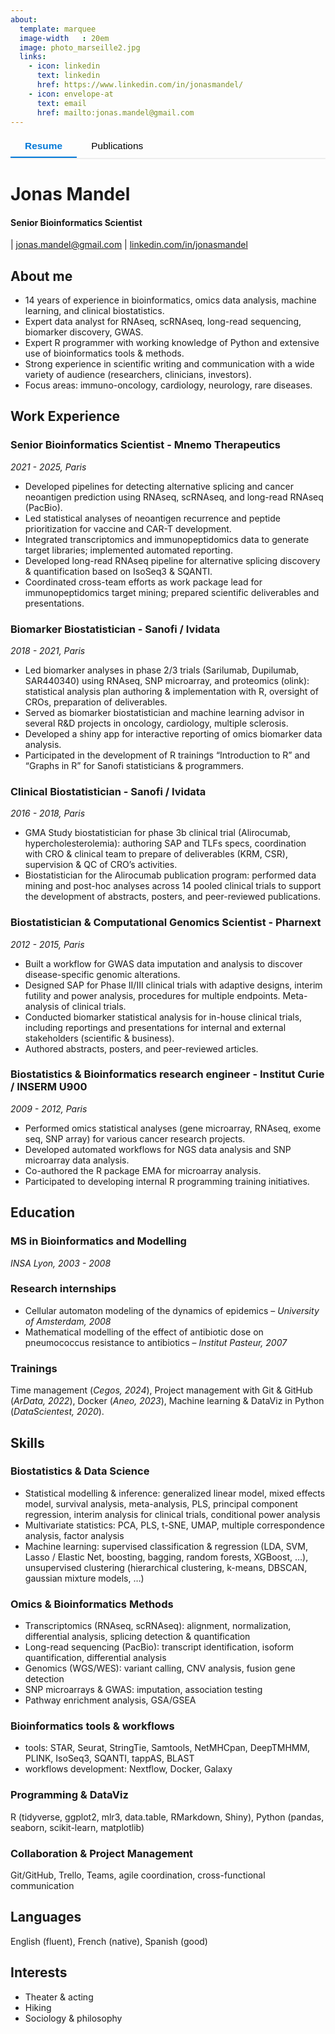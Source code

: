 ```yaml
---
about:
  template: marquee
  image-width	: 20em
  image: photo_marseille2.jpg
  links:
    - icon: linkedin
      text: linkedin
      href: https://www.linkedin.com/in/jonasmandel/
    - icon: envelope-at
      text: email
      href: mailto:jonas.mandel@gmail.com
---
```


<!-- Tabs CSS: you can further customize styles as needed -->
<style>
.tabs {
  display: flex;
  flex-direction: row;
  border-bottom: 2px solid #eee;
  margin-bottom: 1em;
}
.tab-button {
  background: none;
  border: none;
  outline: none;
  padding: 0.5em 1.5em;
  cursor: pointer;
  font-size: 1.1em;
  border-bottom: 2px solid transparent;
  transition: border-color 0.2s;
}
.tab-button.active {
  border-bottom: 2px solid #0078D7;
  color: #0078D7;
  font-weight: bold;
}
.tab-content {
  display: none;
  margin-top: 1em;
}
.tab-content.active {
  display: block;
}
</style>


<!-- Tabs HTML: Add/remove buttons and content as needed -->
<div class="tabs">
  <button class="tab-button active" onclick="showTab('resume')">Resume</button>
  <button class="tab-button" onclick="showTab('publications')">Publications</button>
</div>


<div id="resume" class="tab-content active"> <!-- Resume content here -->

# Jonas Mandel
#### Senior Bioinformatics Scientist
| [jonas.mandel@gmail.com](mailto:jonas.mandel@gmail.com)
| [linkedin.com/in/jonasmandel](https://www.linkedin.com/in/jonasmandel/)

## About me
* 14 years of experience in bioinformatics, omics data analysis, machine learning, and clinical biostatistics.
* Expert data analyst for RNAseq, scRNAseq, long-read sequencing, biomarker discovery, GWAS.
* Expert R programmer with working knowledge of Python and extensive use of bioinformatics tools & methods.
* Strong experience in scientific writing and communication with a wide variety of audience (researchers, clinicians, investors).
* Focus areas: immuno-oncology, cardiology, neurology, rare diseases.


## Work Experience

### Senior Bioinformatics Scientist - Mnemo Therapeutics
*2021 - 2025, Paris*

* Developed pipelines for detecting alternative splicing and cancer neoantigen prediction using RNAseq, scRNAseq, and long-read RNAseq (PacBio).
* Led statistical analyses of neoantigen recurrence and peptide prioritization for vaccine and CAR-T development.
* Integrated transcriptomics and immunopeptidomics data to generate target libraries; implemented automated reporting.
* Developed long-read RNAseq pipeline for alternative splicing discovery & quantification based on IsoSeq3 & SQANTI.
* Coordinated cross-team efforts as work package lead for immunopeptidomics target mining; prepared scientific deliverables and presentations.

### Biomarker Biostatistician - Sanofi / Ividata
*2018 - 2021, Paris*

* Led biomarker analyses in phase 2/3 trials (Sarilumab, Dupilumab, SAR440340) using RNAseq, SNP microarray, and proteomics (olink): statistical analysis plan authoring & implementation with R, oversight of CROs, preparation of deliverables.
* Served as biomarker biostatistician and machine learning advisor in several R&D projects in oncology, cardiology, multiple sclerosis.
* Developed a shiny app for interactive reporting of omics biomarker data analysis.
* Participated in the development of R trainings “Introduction to R” and “Graphs in R” for Sanofi statisticians & programmers.

### Clinical Biostatistician - Sanofi / Ividata
*2016 - 2018, Paris*

* GMA Study biostatistician for phase 3b clinical trial (Alirocumab, hypercholesterolemia): authoring SAP and TLFs specs, coordination with CRO & clinical team to prepare of deliverables (KRM, CSR), supervision & QC of CRO’s activities.
* Biostatistician for the Alirocumab publication program: performed data mining and post-hoc analyses across 14 pooled clinical trials to support the development of abstracts, posters, and peer-reviewed publications.

### Biostatistician & Computational Genomics Scientist - Pharnext
*2012 - 2015, Paris*

* Built a workflow for GWAS data imputation and analysis to discover disease-specific genomic alterations.
* Designed SAP for Phase II/III clinical trials with adaptive designs, interim futility and power analysis, procedures for multiple endpoints. Meta-analysis of clinical trials.
* Conducted biomarker statistical analysis for in-house clinical trials, including reportings and presentations for internal and external stakeholders (scientific & business).
* Authored abstracts, posters, and peer-reviewed articles.

### Biostatistics & Bioinformatics research engineer - Institut Curie / INSERM U900
*2009 - 2012, Paris*

* Performed omics statistical analyses (gene microarray, RNAseq, exome seq, SNP array) for various cancer research projects.
* Developed automated workflows for NGS data analysis and SNP microarray data analysis.
* Co-authored the R package EMA for microarray analysis.
* Participated to developing internal R programming training initiatives.


## Education

### MS in Bioinformatics and Modelling
*INSA Lyon, 2003 - 2008*

### Research internships
* Cellular automaton modeling of the dynamics of epidemics – *University of Amsterdam, 2008*
* Mathematical modelling of the effect of antibiotic dose on pneumococcus resistance to antibiotics – *Institut Pasteur, 2007*

### Trainings
Time management (*Cegos, 2024*), Project management with Git & GitHub (*ArData, 2022*), Docker (*Aneo, 2023*), Machine learning & DataViz in Python (*DataScientest, 2020*).


## Skills

### Biostatistics & Data Science
* Statistical modelling & inference: generalized linear model, mixed effects model, survival analysis, meta-analysis, PLS, principal component regression, interim analysis for clinical trials, conditional power analysis
* Multivariate statistics: PCA, PLS, t-SNE, UMAP, multiple correspondence analysis, factor analysis
* Machine learning: supervised classification & regression (LDA, SVM, Lasso / Elastic Net, boosting, bagging, random forests, XGBoost, …), unsupervised clustering (hierarchical clustering, k-means, DBSCAN, gaussian mixture models, …)

### Omics & Bioinformatics Methods
* Transcriptomics (RNAseq, scRNAseq): alignment, normalization, differential analysis, splicing detection & quantification
* Long-read sequencing (PacBio): transcript identification, isoform quantification, differential analysis
* Genomics (WGS/WES): variant calling, CNV analysis, fusion gene detection
* SNP microarrays & GWAS: imputation, association testing
* Pathway enrichment analysis, GSA/GSEA

### Bioinformatics tools & workflows
* tools: STAR, Seurat, StringTie, Samtools, NetMHCpan, DeepTMHMM, PLINK, IsoSeq3, SQANTI, tappAS, BLAST
* workflows development: Nextflow, Docker, Galaxy

### Programming & DataViz
R (tidyverse, ggplot2, mlr3, data.table, RMarkdown, Shiny), Python (pandas, seaborn, scikit-learn, matplotlib)

### Collaboration & Project Management
Git/GitHub, Trello, Teams, agile coordination, cross-functional communication

## Languages
English (fluent), French (native), Spanish (good)

## Interests
* Theater & acting
* Hiking
* Sociology & philosophy
</div>


<div id="publications" class="tab-content"> <!-- Publications content here -->

## Publications

</div>

<!-- Tabs JS: Handles tab switching -->
<script>
function showTab(tabId) {
  document.querySelectorAll('.tab-button').forEach(btn => btn.classList.remove('active'));
  document.querySelectorAll('.tab-content').forEach(tab => tab.classList.remove('active'));
  // Activate the button
  const idx = ['resume', 'publications'].indexOf(tabId);
  document.querySelectorAll('.tab-button')[idx].classList.add('active');
  // Show the right content
  document.getElementById(tabId).classList.add('active');
}
</script>

